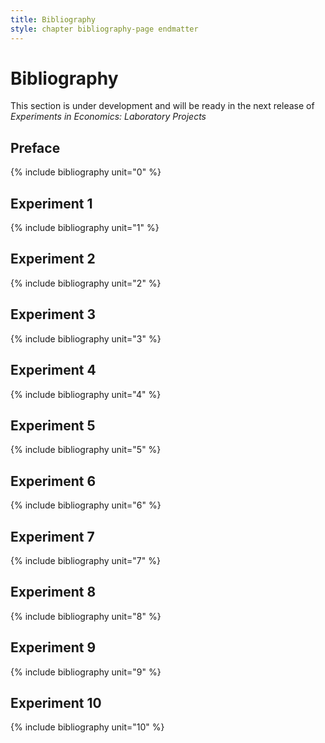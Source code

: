 ```yaml
---
title: Bibliography
style: chapter bibliography-page endmatter
---
```


# Bibliography

This section is under development and will be ready in the next release of *Experiments in Economics: Laboratory Projects*

## Preface

{% include bibliography unit="0" %}

## Experiment 1

{% include bibliography unit="1" %}

## Experiment 2

{% include bibliography unit="2" %}

## Experiment 3

{% include bibliography unit="3" %}

## Experiment 4

{% include bibliography unit="4" %}

## Experiment 5

{% include bibliography unit="5" %}

## Experiment 6

{% include bibliography unit="6" %}

## Experiment 7

{% include bibliography unit="7" %}

## Experiment 8

{% include bibliography unit="8" %}

## Experiment 9

{% include bibliography unit="9" %}

## Experiment 10

{% include bibliography unit="10" %}